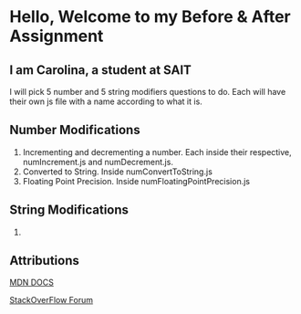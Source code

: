 # Hello, Welcome to my Before & After Assignment

## I am Carolina, a student at SAIT

I will pick 5 number and 5 string modifiers questions to do. Each will have their own js file with a name according to what it is.

## Number Modifications

1. Incrementing and decrementing a number. Each inside their respective, numIncrement.js and numDecrement.js.
2. Converted to String. Inside numConvertToString.js
3. Floating Point Precision. Inside numFloatingPointPrecision.js

## String Modifications

1.

## Attributions

[MDN DOCS](https://developer.mozilla.org/en-US/)

[StackOverFlow Forum](https://stackoverflow.com/questions/40528646/increment-in-for-loop-javascript)

